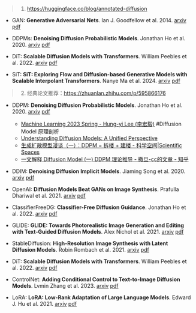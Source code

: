 
> 1. https://huggingface.co/blog/annotated-diffusion



- GAN: **Generative Adversarial Nets**. Ian J. Goodfellow et al. 2014. [arxiv](https://arxiv.org/abs/1406.2661) [pdf](pdfs/GAN_Ian_J._Goodfellow_et_al_1406.2661.pdf)

- DDPMs: **Denoising Diffusion Probabilistic Models**. Jonathan Ho et al. 2020. [arxiv](https://arxiv.org/abs/2006.11239) [pdf](pdfs/DDPMs_Jonathan_Ho_et_al_2006.11239.pdf)

- DiT: **Scalable Diffusion Models with Transformers**. William Peebles et al. 2022. [arxiv](https://arxiv.org/abs/2212.09748) [pdf](pdfs/DiT_William_Peebles_et_al_2212.09748.pdf)

- SiT: **SiT: Exploring Flow and Diffusion-based Generative Models with Scalable  Interpolant Transformers**. Nanye Ma et al. 2024. [arxiv](https://arxiv.org/abs/2401.08740) [pdf](pdfs/SiT_Nanye_Ma_et_al_2401.08740.pdf)

> 2. 经典论文推荐：https://zhuanlan.zhihu.com/p/595866176

- DDPM: **Denoising Diffusion Probabilistic Models**. Jonathan Ho et al. 2020. [arxiv](https://arxiv.org/abs/2006.11239) [pdf](pdfs/DDPM_Jonathan_Ho_et_al_2006.11239.pdf)
  - [Machine Learning 2023 Spring - Hung-yi Lee (李宏毅)](https://speech.ee.ntu.edu.tw/~hylee/ml/2023-spring.php) #Diffusion Model 原理剖析
  - [Understanding Diffusion Models: A Unified Perspective](https://arxiv.org/pdf/2208.11970)
  - [生成扩散模型漫谈（一）：DDPM = 拆楼 + 建楼 - 科学空间|Scientific Spaces ](https://kexue.fm/archives/9119?sharesource=weibo)
  - [一文解释 Diffusion Model (一) DDPM 理论推导 - 撒旦-cc的文章 - 知乎](https://zhuanlan.zhihu.com/p/565901160)
  
- DDIM: **Denoising Diffusion Implicit Models**. Jiaming Song et al. 2020. [arxiv](https://arxiv.org/abs/2010.02502) [pdf](pdfs/DDIM_Jiaming_Song_et_al_2010.02502.pdf)
- OpenAI: **Diffusion Models Beat GANs on Image Synthesis**. Prafulla Dhariwal et al. 2021. [arxiv](https://arxiv.org/abs/2105.05233) [pdf](pdfs/OpenAI_Prafulla_Dhariwal_et_al_2105.05233.pdf)
- ClassifierFreeDG: **Classifier-Free Diffusion Guidance**. Jonathan Ho et al. 2022. [arxiv](https://arxiv.org/abs/2207.12598) [pdf](pdfs/ClassifierFreeDG_Jonathan_Ho_et_al_2207.12598.pdf)
- GLIDE: **GLIDE: Towards Photorealistic Image Generation and Editing with  Text-Guided Diffusion Models**. Alex Nichol et al. 2021. [arxiv](https://arxiv.org/abs/2112.10741) [pdf](pdfs/GLIDE_Alex_Nichol_et_al_2112.10741.pdf)
- StableDiffusion: **High-Resolution Image Synthesis with Latent Diffusion Models**. Robin Rombach et al. 2021. [arxiv](https://arxiv.org/abs/2112.10752) [pdf](pdfs/StableDiffusion_Robin_Rombach_et_al_2112.10752.pdf)
- DiT: **Scalable Diffusion Models with Transformers**. William Peebles et al. 2022. [arxiv](https://arxiv.org/abs/2212.09748) [pdf](pdfs/DiT_William_Peebles_et_al_2212.09748.pdf)
- ControlNet: **Adding Conditional Control to Text-to-Image Diffusion Models**. Lvmin Zhang et al. 2023. [arxiv](https://arxiv.org/abs/2302.05543) [pdf](pdfs/ControlNet_Lvmin_Zhang_et_al_2302.05543.pdf)
- LoRA: **LoRA: Low-Rank Adaptation of Large Language Models**. Edward J. Hu et al. 2021. [arxiv](https://arxiv.org/abs/2106.09685) [pdf](pdfs/LoRA_Edward_J._Hu_et_al_2106.09685.pdf)

